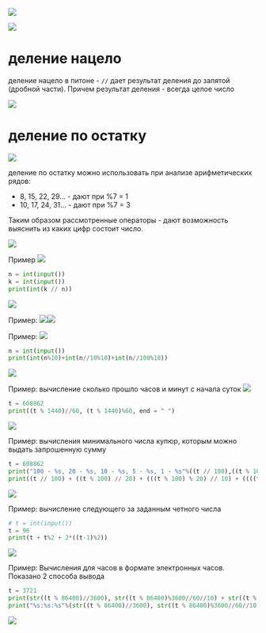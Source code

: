![](../_pictures/image_20250330213311.png)

![](../_pictures/image_20250402111742.png)
# деление нацело 
деление нацело в питоне - ``` // ``` дает результат деления до запятой (дробной части). Причем результат деления - всегда целое число

![](../_pictures/image_20250402111501.png)

# деление по остатку 
![](../_pictures/image_20250402111654.png)

деление по остатку можно использовать при анализе арифметических рядов:
- 8, 15, 22, 29... - дают при %7 = 1
- 10, 17, 24, 31... - дают при %7 = 3

Таким образом рассмотренные операторы - дают возможность выяснить из каких цифр состоит число.

![](../_pictures/image_20250403211010.png)


Пример
![](../_pictures/image_20250403212117.png)
```python
n = int(input())
k = int(input())
print(int(k // n))
```

![](../_pictures/image_20250403212247.png)

Пример: 
![](../_pictures/image_20250403214013.png)![](../_pictures/image_20250403214032.png)

Пример:
![](../_pictures/image_20250403214533.png)
```python
n = int(input())
print(int(n%10)+int(n//10%10)+int(n//100%10))
```

![](../_pictures/image_20250403215149.png)

Пример: вычисление сколько прошло часов и минут с начала суток
![](../_pictures/image_20250403220512.png)

```python
t = 608862  
print((t % 1440)//60, (t % 1440)%60, end = " ")
```

![](../_pictures/image_20250403220739.png)

Пример: вычисления минимального числа купюр, которым можно выдать запрошенную сумму
```python
t = 608862  
print("100 - %s, 20 - %s, 10 - %s, 5 - %s, 1 - %s"%((t // 100),((t % 100) // 20),(((t % 100) % 20) // 10),((((t % 100) % 20) % 10) // 5),(((((t % 100) % 20) % 10) % 5) // 1)))  
print((t // 100) + ((t % 100) // 20) + (((t % 100) % 20) // 10) + ((((t % 100) % 20) % 10) // 5) + (((((t % 100) % 20) % 10) % 5) // 1))
```

![](../_pictures/image_20250403221923.png)

Пример: вычисление следующего за заданным четного числа
```python
# t = int(input())  
t = 96  
print(t + t%2 + 2*((t-1)%2))
```

![](../_pictures/image_20250403223952.png)

Пример: Вычисления для часов в формате электронных часов. Показано 2 способа вывода
```python
t = 3721  
print(str((t % 86400)//3600), str((t % 86400)%3600//60//10) + str((t % 86400)%3600//60%10), str((t % 86400)%3600%60//10) + str((t % 86400)%3600%60%10), sep = ":")  
print("%s:%s:%s"%(str((t % 86400)//3600), str((t % 86400)%3600//60//10) + str((t % 86400)%3600//60%10), str((t % 86400)%3600%60//10) + str((t % 86400)%3600%60%10)))
```

![](../_pictures/image_20250403233718.png)